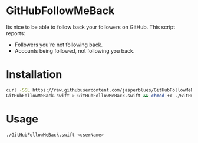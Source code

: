 # GitHubFollowMeBack

Its nice to be able to follow back your followers on GitHub. This script reports: 

- Followers you're not following back. 
- Accounts being followed, not following you back. 

# Installation

```sh
curl -SSL https://raw.githubusercontent.com/jasperblues/GitHubFollowMeBack/master/\
GitHubFollowMeBack.swift > GitHubFollowMeBack.swift && chmod +x ./GitHubFollowMeBack.swift
```

# Usage
```sh
./GitHubFollowMeBack.swift <userName>
```


